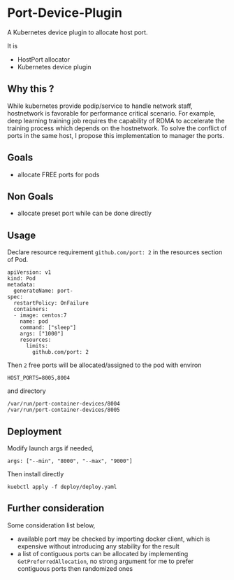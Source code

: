 # Port-Device-Plugin
A Kubernetes device plugin to allocate host port.

It is

* HostPort allocator
* Kubernetes device plugin

## Why this ?

While kubernetes provide podip/service to handle network staff, hostnetwork is favorable for performance critical scenario. 
For example, deep learning training job requires the capability of RDMA to accelerate the training process which depends on the hostnetwork.
To solve the conflict of ports in the same host, I propose this implementation to manager the ports.

## Goals

* allocate FREE ports for pods

## Non Goals

* allocate preset port while can be done directly

## Usage

Declare resource requirement `github.com/port: 2` in the resources section of Pod.

```
apiVersion: v1
kind: Pod
metadata:
  generateName: port-
spec:
  restartPolicy: OnFailure
  containers:
  - image: centos:7
    name: pod
    command: ["sleep"]
    args: ["1000"]
    resources:
      limits:
        github.com/port: 2
```

Then `2` free ports will be allocated/assigned to the pod with environ
```
HOST_PORTS=8005,8004
```
and directory
```
/var/run/port-container-devices/8004
/var/run/port-container-devices/8005
```

## Deployment

Modify launch args if needed,

```
args: ["--min", "8000", "--max", "9000"]
```

Then install directly

```
kuebctl apply -f deploy/deploy.yaml
```

## Further consideration

Some consideration list below,

* available port may be checked by importing docker client, which is expensive without introducing any stability for the result
* a list of contiguous ports can be allocated by implementing `GetPreferredAllocation`, no strong argument for me to prefer contiguous ports then randomized ones

